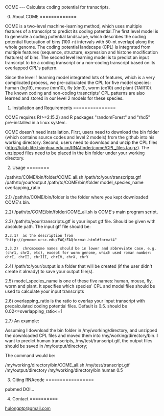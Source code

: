 
COME --- Calculate coding potential for transcripts.

0. About COME
=============

COME is a two-level machine-learning method, which uses multiple features of a transcript to predict its coding potential.The first level model is to generate a coding potential landscape, which describes the coding potential fluctuation of bins (100-nt intervals with 50-nt overlap) along the whole genome. The coding potential landscape (CPL) is integrated from multiple features (sequence, structure, expression and histone modification features) of bins. The second level learning model is to predict an input transcript to be a coding transcript or a non-coding transcript based on its overlapped CPL's pattern. 

Since the level 1 learning model integrated lots of features, which is a very complicated process, we pre-calculated the CPL for five model species: human (hg19), mouse (mm10), fly (dm3), worm (ce10) and plant (TAIR10). The known coding and non-coding trasncripts' CPL patterns are also learned and stored in our level 2 models for these species.

1. Installation and Requirements
===============

COME requires R(>=2.15.2) and R packages "randomForest" and "rhd5" pre-installed in a linux system.

COME doesn't need installation. 
  First, users need to download the bin folder (which contains source codes and level 2 models) from the github into his working directory. 
  Second, users need to download and unzip the CPL files (http://lulab.life.tsinghua.edu.cn/RNAfinder/come/CPL_files.tar.gz). The unzipped files need to be placed in the bin folder under your working directory.

2. Usage
========

/path/to/COME/bin/folder/COME_all.sh    /path/to/your/transcripts.gtf    /path/to/your/output    /path/to/COME/bin/folder    model_species_name    overlapping_ratio
  

  2.1)  /path/to/COME/bin/folder is the folder where you kept downloaded COME's bin.

  2.2)  /path/to/COME/bin/folder/COME_all.sh is COME's main program script.

  2.3)  /path/to/your/transcripts.gtf is your input gtf file. Should be given with absolute path. The input gtf file should be:

    2.3.1)  as the description from "http://genome.ucsc.edu/FAQ/FAQformat.html#format4"

    2.3.2)  chromosome names should be in lower and abbreviate case, e.g. (chr1, chrX, etc), except for worm genome, which used roman number: chrI, chrII, chrIII, chrIV, chrX, chrY

  2.4)  /path/to/your/output is a folder that will be created (if the user didn't create it already) to save your output file(s).

  2.5)  model_species_name is one of these five names: human, mouse, fly, worm and plant. It specifies which species' CPL and model files should be used to calculate your input transcripts

  2.6)  overlapping_ratio is the ratio to overlap your input transcript with precalculated coding potential files. Default is 0.5. should be 0.02<=overlapping_ratio<=1
  
  2.7)  An example:

Assuming I download the bin folder in /my/working/directory, and unzipped the downloaded CPL files and moved them into /my/working/directory/bin. I want to predict human transcripts, /my/test/transcript.gtf, the output files should be saved in
/my/output/directory;
  
  The command would be: 
  
/my/working/directory/bin/COME_all.sh    /my/test/transcript.gtf    /my/output/directory    /my/working/directory/bin    human    0.5



3. Citing RNAcode
=================

pubmed DOI...


4. Contact
==========

hulongptp@gmail.com
